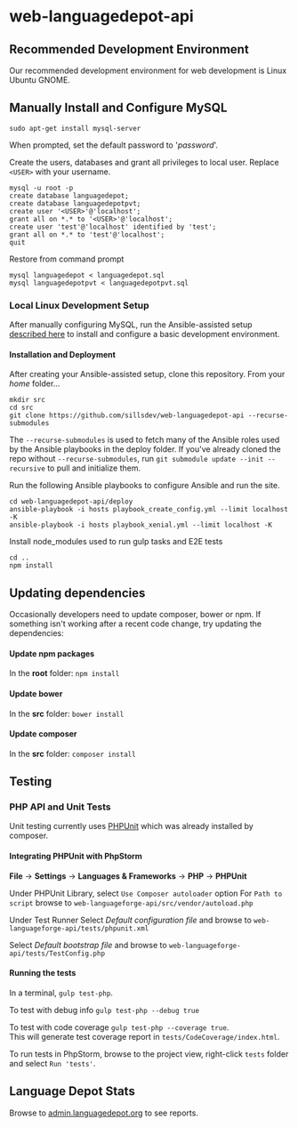 # web-languagedepot-api #

## Recommended Development Environment ##

Our recommended development environment for web development is Linux Ubuntu GNOME.

## Manually Install and Configure MySQL ##

```
sudo apt-get install mysql-server
```
When prompted, set the default password to '*password*'. 

Create the users, databases and grant all privileges to local user.  Replace `<USER>` with your username.
```
mysql -u root -p
create database languagedepot;
create database languagedepotpvt;
create user '<USER>'@'localhost';
grant all on *.* to '<USER>'@'localhost';
create user 'test'@'localhost' identified by 'test';
grant all on *.* to 'test'@'localhost';
quit
```

Restore from command prompt
```
mysql languagedepot < languagedepot.sql
mysql languagedepotpvt < languagedepotpvt.sql
```

### Local Linux Development Setup <a id="LocalSetup"></a>

After manually configuring MySQL, run the Ansible-assisted setup [described here](https://github.com/sillsdev/ops-devbox) to install and configure a basic development environment.


#### Installation and Deployment ####
After creating your Ansible-assisted setup, clone this repository. From your *home* folder...

````
mkdir src
cd src
git clone https://github.com/sillsdev/web-languagedepot-api --recurse-submodules
````
The `--recurse-submodules` is used to fetch many of the Ansible roles used by the Ansible playbooks in the deploy folder. If you've already cloned the repo without `--recurse-submodules`, run `git submodule update --init --recursive` to pull and initialize them.

Run the following Ansible playbooks to configure Ansible and run the site.

````
cd web-languagedepot-api/deploy
ansible-playbook -i hosts playbook_create_config.yml --limit localhost -K
ansible-playbook -i hosts playbook_xenial.yml --limit localhost -K
````

Install node_modules used to run gulp tasks and E2E tests
```
cd ..
npm install
```

## Updating dependencies ##

Occasionally developers need to update composer, bower or npm.  If something isn't working after a recent code change, try updating the dependencies:

#### Update npm packages ####

In the **root** folder: `npm install`

#### Update bower ####

In the **src** folder: `bower install`

#### Update composer ####

In the **src** folder: `composer install`

## Testing ##

### PHP API and Unit Tests ###

Unit testing currently uses [PHPUnit](https://phpunit.de/) which was already installed by composer.

#### Integrating PHPUnit with PhpStorm ####

**File** -> **Settings** -> **Languages & Frameworks** -> **PHP** -> **PHPUnit**

Under PHPUnit Library, select `Use Composer autoloader` option
For `Path to script` browse to `web-languageforge-api/src/vendor/autoload.php`

Under Test Runner
Select *Default configuration file* and browse to `web-languageforge-api/tests/phpunit.xml`

Select *Default bootstrap file* and browse to `web-languageforge-api/tests/TestConfig.php`

#### Running the tests ####
In a terminal, `gulp test-php`.

To test with debug info `gulp test-php --debug true`

To test with code coverage `gulp test-php --coverage true`.  
This will generate test coverage report in `tests/CodeCoverage/index.html`. 

To run tests in PhpStorm, browse to the project view, right-click `tests` folder and select `Run 'tests'`.

## Language Depot Stats ##

Browse to [admin.languagedepot.org](http://admin.languagedepot.org/) to see reports.

